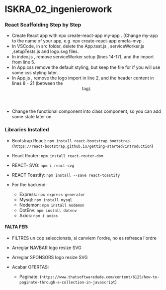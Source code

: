 # ISKRA_02_ingenierowork

### React Scaffolding Step by Step

- Create React app with npx create-react-app my-app . (Change my-app to the name of your app, e.g. npx create-react-app emefa-mvp .
- In VSCode, in src folder, delete the App.test.js , serviceWorker.js ,setupTests.js and logo.svg files.
- In index.js , remove serviceWorker setup (lines 14-17), and the import from line 5.
- In App.css remove the default styling, but keep the file for if you will use some css styling later.
- In App.js , remove the logo import in line 2, and the header content in lines 8 - 21 (between the <header> tag).
- Change the functional component into class component, so you can add some state later on.

### Libraries Installed

- Bootstrap React: `npm install react-bootstrap bootstrap` (`https://react-bootstrap.github.io/getting-started/introduction`)
- React Router: `npm install react-router-dom`
- REACT- SVG: `npm i react-svg`
- REACT Toastify: `npm install --save react-toastify`

- For the backend:
  - Express: `npx express-generator`
  - Mysql: `npm install mysql`
  - Nodemon: `npm install nodemon`
  - DotEnv: `npm install dotenv`
  - Axios: `npm i axios`

#### FALTA FER:

- FILTRES un cop seleccionats, si canviem l'ordre, no es refresca l'ordre

- Arreglar NAVBAR logo resize SVG
- Arreglar SPONSORS logo resize SVG

- Acabar OFERTAS:
  - Paginate: (`https://www.thatsoftwaredude.com/content/6125/how-to-paginate-through-a-collection-in-javascript`)
